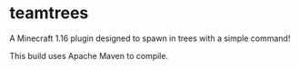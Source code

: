 # teamtrees
A Minecraft 1.16 plugin designed to spawn in trees with a simple command!



This build uses Apache Maven to compile.
